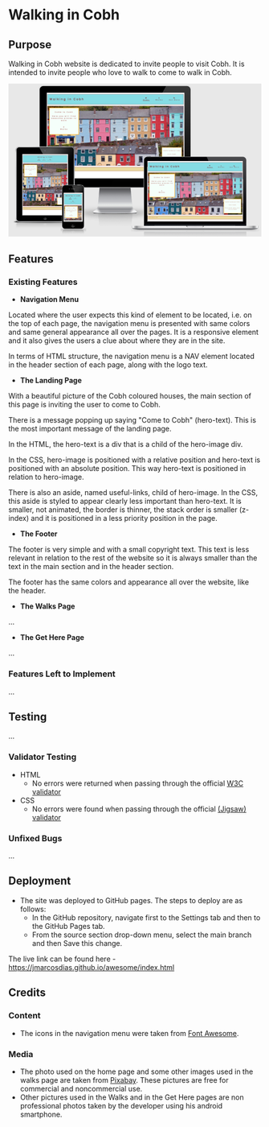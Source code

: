 # Walking in Cobh

## Purpose

Walking in Cobh website is dedicated to invite people to visit Cobh. It is intended to invite people who love to walk to come to walk in Cobh.

![Responsive Mockup](assets/images/index-mockup.png)

## Features 

### Existing Features

- __Navigation Menu__

Located where the user expects this kind of element to be located, i.e. on the top of each page, the navigation menu is presented with same colors and same general appearance all over the pages. It is a responsive element and it also gives the users a clue about where they are in the site.

In terms of HTML structure, the navigation menu is a NAV element located in the header section of each page, along with the logo text.

- __The Landing Page__

With a beautiful picture of the Cobh coloured houses, the main section of this page is inviting the user to come to Cobh.

There is a message popping up saying "Come to Cobh" (hero-text). This is the most important message of the landing page. 

In the HTML, the hero-text is a div that is a child of the hero-image div. 

In the CSS, hero-image is positioned with a relative position and hero-text is positioned with an absolute position. This way hero-text is positioned in relation to hero-image.

There is also an aside, named useful-links, child of hero-image. In the CSS, this aside is styled to appear clearly less important than hero-text. It is smaller, not animated, the border is thinner, the stack order is smaller (z-index) and it is positioned in a less priority position in the page.

- __The Footer__

The footer is very simple and with a small copyright text. This text is less relevant in relation to the rest of the website so it is always smaller than the text in the main section and in the header section.

The footer has the same colors and appearance all over the website, like the header.

- __The Walks Page__

...

- __The Get Here Page__

...

### Features Left to Implement

...

## Testing 

...

### Validator Testing 

- HTML
  - No errors were returned when passing through the official [W3C validator](https://validator.w3.org/nu/?doc=https%3A%2F%2Fcode-institute-org.github.io%2Flove-running-2.0%2Findex.html)
- CSS
  - No errors were found when passing through the official [(Jigsaw) validator](https://jigsaw.w3.org/css-validator/validator?uri=https%3A%2F%2Fvalidator.w3.org%2Fnu%2F%3Fdoc%3Dhttps%253A%252F%252Fcode-institute-org.github.io%252Flove-running-2.0%252Findex.html&profile=css3svg&usermedium=all&warning=1&vextwarning=&lang=en#css)

### Unfixed Bugs

...

## Deployment

- The site was deployed to GitHub pages. The steps to deploy are as follows: 
  - In the GitHub repository, navigate first to the Settings tab and then to the GitHub Pages tab.
  - From the source section drop-down menu, select the main branch and then Save this change.

The live link can be found here - https://jmarcosdias.github.io/awesome/index.html 

## Credits 

### Content 

- The icons in the navigation menu were taken from [Font Awesome](https://fontawesome.com/).

### Media

- The photo used on the home page and some other images used in the walks page are taken from [Pixabay](https://pixabay.com). These pictures are free for commercial and noncommercial use.
- Other pictures used in the Walks and in the Get Here pages are non professional photos taken by the developer using his android smartphone.
